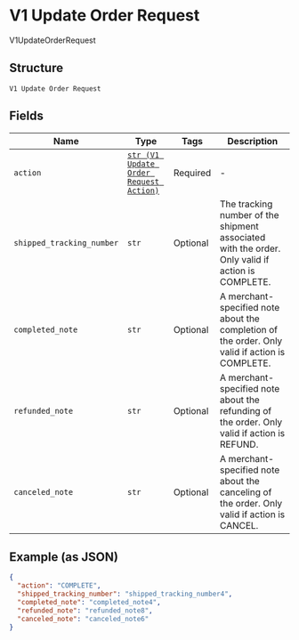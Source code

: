 
# V1 Update Order Request

V1UpdateOrderRequest

## Structure

`V1 Update Order Request`

## Fields

| Name | Type | Tags | Description |
|  --- | --- | --- | --- |
| `action` | [`str (V1 Update Order Request Action)`](../../doc/models/v1-update-order-request-action.md) | Required | - |
| `shipped_tracking_number` | `str` | Optional | The tracking number of the shipment associated with the order. Only valid if action is COMPLETE. |
| `completed_note` | `str` | Optional | A merchant-specified note about the completion of the order. Only valid if action is COMPLETE. |
| `refunded_note` | `str` | Optional | A merchant-specified note about the refunding of the order. Only valid if action is REFUND. |
| `canceled_note` | `str` | Optional | A merchant-specified note about the canceling of the order. Only valid if action is CANCEL. |

## Example (as JSON)

```json
{
  "action": "COMPLETE",
  "shipped_tracking_number": "shipped_tracking_number4",
  "completed_note": "completed_note4",
  "refunded_note": "refunded_note8",
  "canceled_note": "canceled_note6"
}
```


